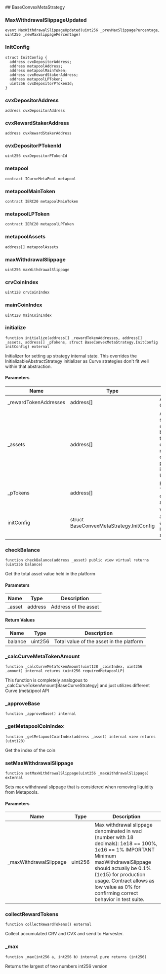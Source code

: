 ﻿﻿## BaseConvexMetaStrategy


### MaxWithdrawalSlippageUpdated

```solidity
event MaxWithdrawalSlippageUpdated(uint256 _prevMaxSlippagePercentage, uint256 _newMaxSlippagePercentage)
```

### InitConfig

```solidity
struct InitConfig {
  address cvxDepositorAddress;
  address metapoolAddress;
  address metapoolMainToken;
  address cvxRewardStakerAddress;
  address metapoolLPToken;
  uint256 cvxDepositorPTokenId;
}
```
### cvxDepositorAddress

```solidity
address cvxDepositorAddress
```

### cvxRewardStakerAddress

```solidity
address cvxRewardStakerAddress
```

### cvxDepositorPTokenId

```solidity
uint256 cvxDepositorPTokenId
```

### metapool

```solidity
contract ICurveMetaPool metapool
```

### metapoolMainToken

```solidity
contract IERC20 metapoolMainToken
```

### metapoolLPToken

```solidity
contract IERC20 metapoolLPToken
```

### metapoolAssets

```solidity
address[] metapoolAssets
```

### maxWithdrawalSlippage

```solidity
uint256 maxWithdrawalSlippage
```

### crvCoinIndex

```solidity
uint128 crvCoinIndex
```

### mainCoinIndex

```solidity
uint128 mainCoinIndex
```

### initialize

```solidity
function initialize(address[] _rewardTokenAddresses, address[] _assets, address[] _pTokens, struct BaseConvexMetaStrategy.InitConfig initConfig) external
```

Initializer for setting up strategy internal state. This overrides the
InitializableAbstractStrategy initializer as Curve strategies don't fit
well within that abstraction.



#### Parameters

| Name | Type | Description |
| ---- | ---- | ----------- |
| _rewardTokenAddresses | address[] | Address of CRV & CVX |
| _assets | address[] | Addresses of supported assets. MUST be passed in the same                order as returned by coins on the pool contract, i.e.                DAI, USDC, USDT |
| _pTokens | address[] | Platform Token corresponding addresses |
| initConfig | struct BaseConvexMetaStrategy.InitConfig | Various addresses and info for initialization state |


### checkBalance

```solidity
function checkBalance(address _asset) public view virtual returns (uint256 balance)
```



Get the total asset value held in the platform

#### Parameters

| Name | Type | Description |
| ---- | ---- | ----------- |
| _asset | address | Address of the asset |

#### Return Values

| Name | Type | Description |
| ---- | ---- | ----------- |
| balance | uint256 | Total value of the asset in the platform |

### _calcCurveMetaTokenAmount

```solidity
function _calcCurveMetaTokenAmount(uint128 _coinIndex, uint256 _amount) internal returns (uint256 requiredMetapoolLP)
```



This function is completely analogous to _calcCurveTokenAmount[BaseCurveStrategy]
and just utilizes different Curve (meta)pool API



### _approveBase

```solidity
function _approveBase() internal
```







### _getMetapoolCoinIndex

```solidity
function _getMetapoolCoinIndex(address _asset) internal view returns (uint128)
```



Get the index of the coin



### setMaxWithdrawalSlippage

```solidity
function setMaxWithdrawalSlippage(uint256 _maxWithdrawalSlippage) external
```



Sets max withdrawal slippage that is considered when removing
liquidity from Metapools.

#### Parameters

| Name | Type | Description |
| ---- | ---- | ----------- |
| _maxWithdrawalSlippage | uint256 | Max withdrawal slippage denominated in        wad (number with 18 decimals): 1e18 == 100%, 1e16 == 1% IMPORTANT Minimum maxWithdrawalSlippage should actually be 0.1% (1e15) for production usage. Contract allows as low value as 0% for confirming correct behavior in test suite. |


### collectRewardTokens

```solidity
function collectRewardTokens() external
```



Collect accumulated CRV and CVX and send to Harvester.



### _max

```solidity
function _max(int256 a, int256 b) internal pure returns (int256)
```



Returns the largest of two numbers int256 version




